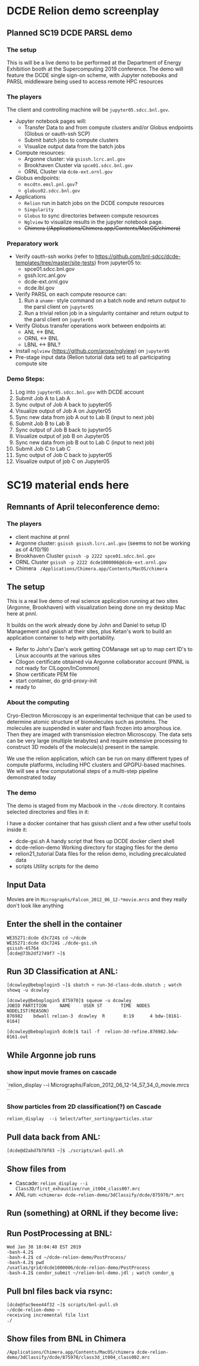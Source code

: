 # DCDE Relion demo screenplay

## Planned SC19 DCDE PARSL demo

### The setup

This is will be a live demo to be performed at the Department of Energy Exhibition booth at the Supercomputing 2019 conference.  The demo will  feature the DCDE single sign-on scheme, with Jupyter notebooks and PARSL middleware being used to access remote HPC resources

### The players
The client and controlling machine will be `jupyter05.sdcc.bnl.gov`.  
  * Jupyter notebook pages will:
    * Transfer Data to and from compute clusters and/or Globus endpoints (Globus or oauth-ssh SCP)
    * Submit batch jobs to compute clusters
    * Visualize output data from the batch jobs
  * Compute resources:  
    * Argonne cluster:  via `gsissh.lcrc.anl.gov`
    * Brookhaven Cluster via  `spce01.sdcc.bnl.gov`
    * ORNL Cluster via `dcde-ext.ornl.gov`
  * Globus endpoints:
    * `mscdtn.emsl.pnl.gov`?
    * `globus02.sdcc.bnl.gov`
  * Applications
    * `Relion` run in batch jobs on the DCDE compute resources
    * `Singularity`
    * `Globus` to sync directories between compute resources
    * `Nglview` to visualize results in the jupyter notebook page.
    * ~~Chimera (/Applications/Chimera.app/Contents/MacOS/chimera)~~

### Preparatory work
  * Verify oauth-ssh works (refer to https://github.com/bnl-sdcc/dcde-templates/tree/master/site-tests) from jupyter05 to:
    * spce01.sdcc.bnl.gov
    * gssh.lcrc.anl.gov
    * dcde-ext.ornl.gov
    * dcde.lbl.gov
  * Verify PARSL on each compute resource can:
     1. Run a `uname`- style command on a batch node and return output to the parsl client on `jupyter05`    
     2. Run a trivial relion job in a singularity container and return output to the parsl client on `jupyter05`    
  * Verify Globus transfer operations work between endpoints at:
    * ANL <-> BNL
    * ORNL <-> BNL
    * LBNL <-> BNL?
  * Install `nglview` (https://github.com/arose/nglview) on `jupyter05`
  * Pre-stage input data (Relion tutorial data set) to all participating compute site

### Demo Steps:

  1. Log into `jupyter05.sdcc.bnl.gov` with DCDE account
  1. Submit Job A to Lab A
  1. Sync output of Job A back to jupyter05
  1. Visualize output of Job A on Jupyter05
  1. Sync new data from job A out to Lab B (input to next job)
  1. Submit Job B to Lab B
  1. Sync output of Job B back to jupyter05
  1. Visualize output of job B on Jupyter05
  1. Sync new data from job B out to Lab C (input to next job)
  1. Submit Job C to Lab C
  1. Sync output of Job C back to jupyter05
  1. Visualize output of job C on Jupyter05


# SC19 material ends here

## Remnants of April teleconference demo:

### The players
* client machine at pnnl
* Argonne cluster:  `gsissh gsissh.lcrc.anl.gov` (seems to not be working as of 4/10/19)
* Brookhaven Cluster   `gsissh -p 2222 spce01.sdcc.bnl.gov`
* ORNL Cluster `gsissh -p 2222 dcde1000006@dcde-ext.ornl.gov`
* Chimera ` /Applications/Chimera.app/Contents/MacOS/chimera`

## The setup

This is a real live demo of real science application running at two sites (Argonne, Brookhaven) with visualization being done on my desktop Mac here at pnnl.

It builds on the work already done by John and Daniel to setup ID Management and gsissh at their sites, plus Ketan's work to build an application container to help with portability.

  * Refer to John's Dan's work getting COManage set up to map cert ID's to Linux accounts at the various sites
  * CIlogon certificate obtained via Argonne collaborator account  (PNNL is not ready for CILogon/InCommon)
  * Show certificate PEM file
  * start container, do grid-proxy-init
  * ready to

### About the computing

Cryo-Electron Microscopy is an experimental technique that can be used to determine atomic structure of biomolecules such as proteins.  The molecules are suspended in water and flash frozen into amorphous ice.  Then they are imaged with transmission electron Microscopy.  The data sets can be very large (multiple terabytes) and require extensive processing to construct 3D models of the molecule(s) present in the sample.

We use the relion application, which can be run on many different types of compute platforms, including HPC clusters and GPGPU-based machines.  We will see a few computational steps of a multi-step  pipeline demonstrated today

### The demo

The demo is staged from my Macbook in the `~/dcde` directory.  It contains selected directories and files in it:

I have a docker container that has gsissh client and a few other useful tools inside it:

 * dcde-gsi.sh        A handy script that fires up DCDE docker client shell
 * dcde-relion-demo   Working directory for staging files for the demo
 * relion21_tutorial  Data files for the relion demo, including precalculated data
 * scripts            Utility scripts for the demo

## Input Data
Movies are in  `Micrographs/Falcon_2012_06_12-*movie.mrcs` and they really don't look like anything


## Enter the shell in the container

```
WE35271:dcde d3c724$ cd ~/dcde
WE35271:dcde d3c724$ ./dcde-gsi.sh
gsissh-45764
[dcde@73b2df2749f7 ~]$
```

## Run 3D Classification at ANL:

```
[dcowley@beboplogin5 ~]$ sbatch < run-3d-class-dcde.sbatch ; watch showq -u dcowley

[dcowley@beboplogin5 875970]$ squeue -u dcowley
JOBID PARTITION     NAME     USER ST       TIME  NODES NODELIST(REASON)
876982    bdwall relion-3  dcowley  R       0:19      4 bdw-[0161-0164]

[dcowley@beboplogin5 dcde]$ tail -f  relion-3d-refine.876982.bdw-0161.out
```

## While  Argonne job runs

### show input movie frames on cascade

`relion_display --i  Micrographs/Falcon_2012_06_12-14_57_34_0_movie.mrcs ``


### Show particles from 2D classification(?)  on Cascade


```
relion_display  --i Select/after_sorting/particles.star
```


## Pull data back from ANL:
```
[dcde@d2abd7b78f83 ~]$ ./scripts/anl-pull.sh
```

## Show files from  
  * Cascade:  `relion_display --i  Class3D/first_exhaustive/run_it004_class00?.mrc`
  * ANL run: `<chimera> dcde-relion-demo/3dClassify/dcde/875970/*.mrc`

## Run (something) at ORNL if they become live:

## Run PostProcessing at BNL:

```
Wed Jan 30 18:04:40 EST 2019
-bash-4.2$
-bash-4.2$ cd ~/dcde-relion-demo/PostProcess/
-bash-4.2$ pwd
/usatlas/grid/dcde1000006/dcde-relion-demo/PostProcess
-bash-4.2$ condor_submit ~/relion-bnl-demo.jdl ; watch condor_q
```

## Pull bnl files back via rsync:

```
[dcde@fac9eee44f32 ~]$ scripts/bnl-pull.sh
~/dcde-relion-demo ~
receiving incremental file list
./
```

## Show files from BNL in Chimera

 `/Applications/Chimera.app/Contents/MacOS/chimera dcde-relion-demo/3dClassify/dcde/875970/class3d_it004_class002.mrc`
